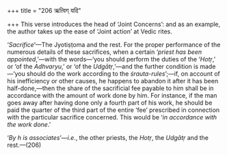 +++
title = "206 ऋत्विग् यदि"

+++
This verse introduces the head of ‘Joint Concerns’: and as an example,
the author takes up the ease of ‘Joint action’ at Vedic rites.

‘*Sacrifice*’—The Jyotiṣṭoma and the rest. For the proper performance of
the numerous details of these sacrifices, when a certain ‘*priest has
been appointed*,’—with the words—‘you should perform the duties of the
‘*Hotṛ*,’ or ‘of the *Adhvaryu*,’ or ‘of the *Udgātṛ*,’—and the further
condition is made—‘you should do the work according to the
*śrauta-rules*’;—if, on account of his inefficiency or other causes, he
happens to abandon it after it has been half-done,—then the share of the
sacrificial fee payable to him shall be in accordance with the amount of
work done by him. For instance, if the man goes away after having done
only a fourth part of his work, he should be paid the quarter of the
third part of the entire ‘fee’ prescribed in connection with the
particular sacrifice concerned. This would be ‘*in accordance with the
work done*.’

‘*By h* *is* *associates*’—*i.e*., the other priests, the *Hotṛ*, the
*Udgātṛ* and the rest.—(206)


